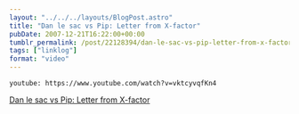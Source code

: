 ```yaml
---
layout: "../../../layouts/BlogPost.astro"
title: "Dan le sac vs Pip: Letter from X-factor"
pubDate: 2007-12-21T16:22:00+00:00
tumblr_permalink: /post/22128394/dan-le-sac-vs-pip-letter-from-x-factor
tags: ["linklog"]
format: "video"
---
```


`youtube: https://www.youtube.com/watch?v=vktcyvqfKn4`

[Dan le sac vs Pip: Letter from X-factor][1]

[1]: https://www.youtube.com/watch?v=vktcyvqfKn4
